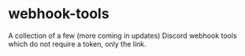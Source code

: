 # webhook-tools
A collection of a few (more coming in updates) Discord webhook tools which do not require a token, only the link.
